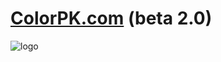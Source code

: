# [ColorPK.com](http://www.colorpk.com)  (beta 2.0)
![logo](https://github.com/zj1926/vp2/blob/master/logo.png "colorpk.com")
